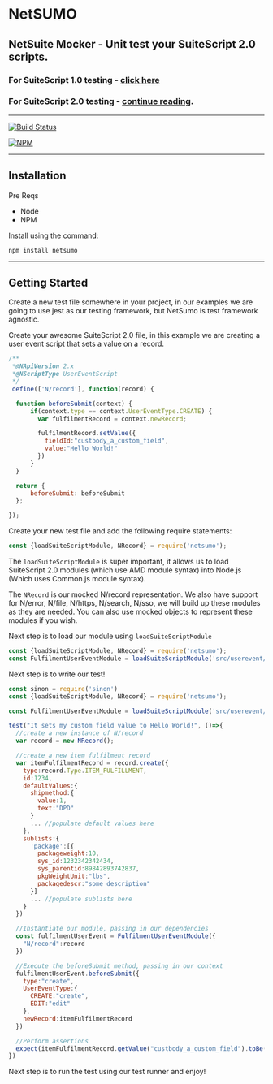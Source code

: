 # NetSUMO

## NetSuite Mocker - Unit test your SuiteScript 2.0 scripts.

### For SuiteScript 1.0 testing -  [click here](./SuiteScript_1.md)

### For SuiteScript 2.0 testing -  [continue reading](#getting-started).
__________________

[![Build Status](https://travis-ci.org/3EN-Cloud/netsumo.svg?branch=master)](https://travis-ci.org/3EN-Cloud/netsumo)

[![NPM](https://nodei.co/npm/netsumo.png)](https://nodei.co/npm/netsumo/)

__________________

## Installation ##

Pre Reqs

* Node
* NPM

Install using the command:


`npm install netsumo`

________________

## Getting Started ##

Create a new test file somewhere in your project, in our examples we are going to use jest as our testing framework, but NetSumo is test framework agnostic.

Create your awesome SuiteScript 2.0 file, in this example we are creating a user event script that sets a value on a record.

```javascript
/**
 *@NApiVersion 2.x
 *@NScriptType UserEventScript
 */
 define(['N/record'], function(record) {

  function beforeSubmit(context) {
      if(context.type == context.UserEventType.CREATE) {
        var fulfilmentRecord = context.newRecord;

        fulfilmentRecord.setValue({
          fieldId:"custbody_a_custom_field",
          value:"Hello World!"
        })
      }
  }

  return {
      beforeSubmit: beforeSubmit
  };

});

```

Create your new test file and add the following require statements:

```javascript
const {loadSuiteScriptModule, NRecord} = require('netsumo');
```

The `loadSuiteScriptModule` is super important, it allows us to load SuiteScript 2.0 modules (which use AMD module syntax) into Node.js (Which uses Common.js module syntax).

The `NRecord` is our mocked N/record representation. We also have support for N/error, N/file, N/https, N/search, N/sso, we will build up these modules as they are needed. You can also use mocked objects to represent these modules if you wish.

Next step is to load our module using `loadSuiteScriptModule`

```javascript
const {loadSuiteScriptModule, NRecord} = require('netsumo');
const FulfilmentUserEventModule = loadSuiteScriptModule('src/userevent/Fulfilment_UE.js') //this is the path to the file in your local copy
```

Next step is to write our test!

```javascript
const sinon = require('sinon')
const {loadSuiteScriptModule, NRecord} = require('netsumo');

const FulfilmentUserEventModule = loadSuiteScriptModule('src/userevent/Fulfilment_UE.js')

test("It sets my custom field value to Hello World!", ()=>{
  //create a new instance of N/record
  var record = new NRecord();

  //create a new item fulfilment record
  var itemFulfilmentRecord = record.create({
    type:record.Type.ITEM_FULFILLMENT,
    id:1234,
    defaultValues:{
      shipmethod:{
        value:1,
        text:"DPD"
      }
      ... //populate default values here
    },
    sublists:{
      'package':[{
        packageweight:10,
        sys_id:1232342342434,
        sys_parentid:89842893742837,
        pkgWeightUnit:"lbs",
        packagedescr:"some description"
      }]
      ... //populate sublists here
    }
  })

  //Instantiate our module, passing in our dependencies
  const fulfilmentUserEvent = FulfilmentUserEventModule({
    "N/record":record
  })

  //Execute the beforeSubmit method, passing in our context
  fulfilmentUserEvent.beforeSubmit({
    type:"create",
    UserEventType:{
      CREATE:"create",
      EDIT:"edit"
    },
    newRecord:itemFulfilmentRecord
  })

  //Perform assertions
  expect(itemFulfilmentRecord.getValue("custbody_a_custom_field").toBe("Hello World!")
})
```

Next step is to run the test using our test runner and enjoy!
